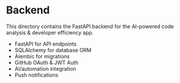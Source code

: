 # Backend

This directory contains the FastAPI backend for the AI-powered code analysis & developer efficiency app.

- FastAPI for API endpoints
- SQLAlchemy for database ORM
- Alembic for migrations
- GitHub OAuth & JWT Auth
- AI/automation integration
- Push notifications 